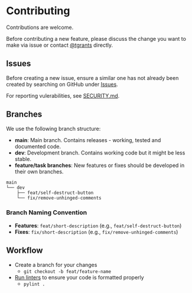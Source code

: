 # Contributing

Contributions are welcome.

Before contributing a new feature, please discuss the change you want to make via issue or contact [@tgrants](https://github.com/tgrants) directly.

## Issues

Before creating a new issue, ensure a similar one has not already been created by searching on GitHub under [Issues](https://github.com/tgrants/gradecheck/issues/).

For reporting vulerabilities, see [SECURITY.md](.github/SECURITY.md).

## Branches

We use the following branch structure:

- **main**: Main branch. Contains releases - working, tested and documented code.
- **dev**: Development branch. Contains working code but it might be less stable.
- **feature/task branches**: New features or fixes should be developed in their own branches.

```
main
└── dev
	├── feat/self-destruct-button
	└── fix/remove-unhinged-comments
```

### Branch Naming Convention

- **Features**: `feat/short-description` (e.g., `feat/self-destruct-button`)
- **Fixes**: `fix/short-description` (e.g., `fix/remove-unhinged-comments`)

## Workflow

- Create a branch for your changes
	- `git checkout -b feat/feature-name`
- [Run linters](docs/linting.md) to ensure your code is formatted properly
	- `pylint .`
